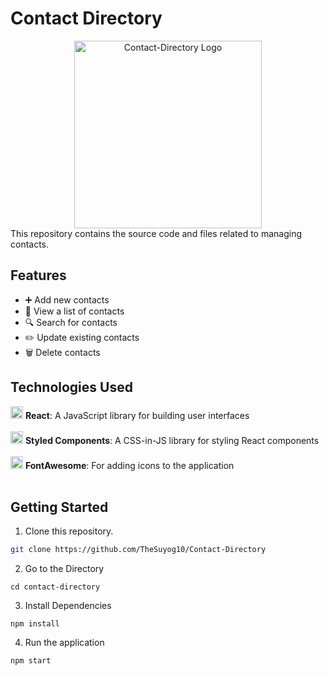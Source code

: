 # Contact Directory
<div style="text-align: center;">
  <img src="https://i.postimg.cc/02sw6jbQ/logo.jpg" alt="Contact-Directory Logo" width="300" height="300">
</div>
This repository contains the source code and files related to managing contacts.

## Features

- ➕ Add new contacts
- 👀 View a list of contacts
- 🔍 Search for contacts
- ✏️ Update existing contacts
- 🗑️ Delete contacts


## Technologies Used

 <img src="https://i.postimg.cc/tJYkcTGW/reactlogo.png" alt="React Logo" width="20" height="20"> **React**: A JavaScript library for building user interfaces <br/><br/>
 <img src="https://i.postimg.cc/vmnc0wKT/css-logo.png" alt="Styled Components Logo" width="20" height="20"> **Styled Components**: A CSS-in-JS library for styling React components<br/><br/>
<img src="https://i.postimg.cc/v82bxSPN/fontawesome.png" alt="FontAwesome Logo" width="20" height="20"> **FontAwesome**: For adding icons to the application<br/><br/>


## Getting Started

1. Clone this repository.

```bash
git clone https://github.com/TheSuyog10/Contact-Directory
```
2. Go to the Directory
```
cd contact-directory
```
3. Install Dependencies
```
npm install
```
4. Run the application
```
npm start
```
